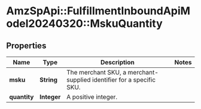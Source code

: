 # AmzSpApi::FulfillmentInboundApiModel20240320::MskuQuantity

## Properties
Name | Type | Description | Notes
------------ | ------------- | ------------- | -------------
**msku** | **String** | The merchant SKU, a merchant-supplied identifier for a specific SKU. | 
**quantity** | **Integer** | A positive integer. | 

